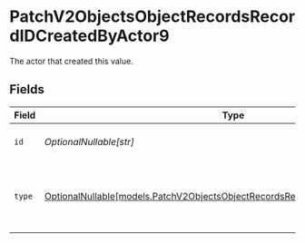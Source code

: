 # PatchV2ObjectsObjectRecordsRecordIDCreatedByActor9

The actor that created this value.


## Fields

| Field                                                                                                                                                  | Type                                                                                                                                                   | Required                                                                                                                                               | Description                                                                                                                                            |
| ------------------------------------------------------------------------------------------------------------------------------------------------------ | ------------------------------------------------------------------------------------------------------------------------------------------------------ | ------------------------------------------------------------------------------------------------------------------------------------------------------ | ------------------------------------------------------------------------------------------------------------------------------------------------------ |
| `id`                                                                                                                                                   | *OptionalNullable[str]*                                                                                                                                | :heavy_minus_sign:                                                                                                                                     | An ID to identify the actor.                                                                                                                           |
| `type`                                                                                                                                                 | [OptionalNullable[models.PatchV2ObjectsObjectRecordsRecordIDCreatedByActorType9]](../models/patchv2objectsobjectrecordsrecordidcreatedbyactortype9.md) | :heavy_minus_sign:                                                                                                                                     | The type of actor. [Read more information on actor types here](/docs/actors).                                                                          |